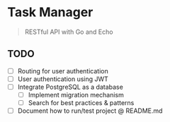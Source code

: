 # Task Manager

> RESTful API with Go and Echo

## TODO

- [ ] Routing for user authentication
- [ ] User authentication using JWT 
- [ ] Integrate PostgreSQL as a database
  - [ ] Implement migration mechanism
  - [ ] Search for best practices & patterns
- [ ] Document how to run/test project @ README.md
